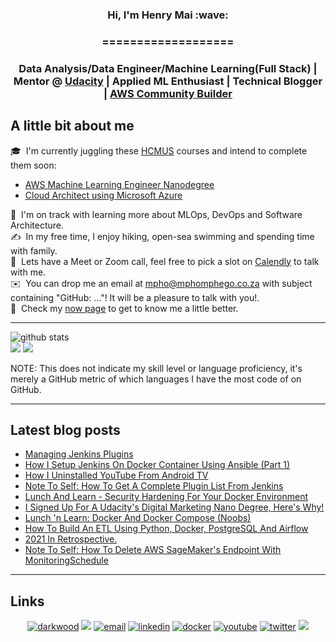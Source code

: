 <h3 align="center">Hi, I'm Henry Mai :wave:</a></h3>
<h3 align="center">===================</a></h3>
<h3 align="center">Data Analysis/Data Engineer/Machine Learning(Full Stack) | Mentor @ <a href='https://udacity.com'>Udacity</a> | Applied ML Enthusiast | Technical Blogger | <a href='https://aws.amazon.com/developer/community/community-builders/'> AWS Community Builder</a></h3>

## A little bit about me

🎓 &nbsp;I'm currently juggling these [HCMUS](https://www.hcmus.edu.vn/) courses and intend to complete them soon:

- [AWS Machine Learning Engineer Nanodegree](https://imp.i115008.net/VyRr4M)
- [Cloud Architect using Microsoft Azure](https://imp.i115008.net/7mLA1y)

🌱 &nbsp;I'm on track with learning more about MLOps, DevOps and Software Architecture.\
✍️ &nbsp;In my free time, I enjoy hiking, open-sea swimming and spending time with family.\
💬 &nbsp;Lets have a Meet or Zoom call, feel free to pick a slot on [Calendly](https://calendly.com/mmphego/30min) to talk with me.\
✉️ &nbsp;You can drop me an email at mpho@mphomphego.co.za with subject containing "GitHub: ..."! It will be a pleasure to talk with you!.\
📄 &nbsp;Check my [now page](https://bit.ly/3Jxtwaw) to get to know me a little better.

---

<p  align="center">
  
  <img src="http://github-profile-summary-cards.vercel.app/api/cards/profile-details?username=henrymai2022&theme=github" alt="github stats"></br>
  <img src="http://github-profile-summary-cards.vercel.app/api/cards/most-commit-language?username=henrymai2022&theme=github">
  <img src="http://github-profile-summary-cards.vercel.app/api/cards/stats?username=henrymai2022&theme=github"></br></p>

NOTE: This does not indicate my skill level or language proficiency, it's merely a GitHub metric of which languages I have the most code of on GitHub.

---

## Latest blog posts

<!-- BLOG-POST-LIST:START -->
- [Managing Jenkins Plugins](https://blog.mphomphego.co.za/blog/2022/06/24/Managing-Jenkins-Plugins.html)
- [How I Setup Jenkins On Docker Container Using Ansible &lpar;Part 1&rpar;](https://blog.mphomphego.co.za/blog/2022/05/09/How-I-setup-Jenkins-on-Docker-container-using-Ansible-Part-1.html)
- [How I Uninstalled YouTube From Android TV](https://blog.mphomphego.co.za/blog/2022/04/11/How-I-uninstalled-YouTube-from-Android-TV.html)
- [Note To Self: How To Get A Complete Plugin List From Jenkins](https://blog.mphomphego.co.za/blog/2022/03/08/Note-to-self-How-to-get-a-complete-plugin-list-from-Jenkins.html)
- [Lunch And Learn - Security Hardening For Your Docker Environment](https://blog.mphomphego.co.za/blog/2022/02/23/Lunch-and-Learn-Security-Hardening-for-your-Docker-Environment.html)
- [I Signed Up For A Udacity&#39;s Digital Marketing Nano Degree, Here&#39;s Why!](https://blog.mphomphego.co.za/blog/2022/02/17/I-signed-up-for-a-Udacitys-Digital-Marketing-Nano-Degree-heres-why.html)
- [Lunch &#39;n Learn: Docker And Docker Compose &lpar;Noobs&rpar;](https://blog.mphomphego.co.za/blog/2022/02/14/Lunch-n-Learn-Docker-and-Docker-compose-Noobs.html)
- [How To Build An ETL Using Python, Docker, PostgreSQL And Airflow](https://blog.mphomphego.co.za/blog/2022/01/09/How-to-build-an-ETL-using-Python-Docker-PostgreSQL-and-Airflow.html)
- [2021 In Retrospective.](https://blog.mphomphego.co.za/blog/2021/12/31/2021-In-Retrospective.html)
- [Note To Self: How To Delete AWS SageMaker&#39;s Endpoint With MonitoringSchedule](https://blog.mphomphego.co.za/blog/2021/10/29/Note-To-Self-How-to-delete-AWS-SageMakers-Endpoint-with-MonitoringSchedule.html)
<!-- BLOG-POST-LIST:END -->

---

## Links

<p align="center">
  <a href="https://blog.mphomphego.co.za/"><img src="https://img.icons8.com/fluent/32/000000/domain.png" alt="darkwood"/></a>
  <a href= "https://dev.to/mmphego"><img src="https://img.icons8.com/windows/32/000000/dev.png"/></a>
  <a href="mailto:mpho@mphomphego.co.za"><img src="https://img.icons8.com/color/32/000000/gmail.png" alt="email"/></a>
  <a href="https://www.linkedin.com/in/mphomphego"><img src="https://img.icons8.com/color/32/000000/linkedin.png" alt="linkedin"/></a>
  <a href="https://hub.docker.com/u/mmphego"><img src="https://img.icons8.com/color/32/000000/docker.png" alt="docker"/></a>
  <a href="https://www.youtube.com/c/MphoMphego1?sub_confirmation=1"><img src="https://img.icons8.com/color/32/000000/youtube.png" alt="youtube"/></a>
  <a href="https://twitter.com/mphomphego"><img src="https://img.icons8.com/color/32/000000/twitter-squared.png" alt="twitter"/></a>
  <a href= "https://tiktok.com/@mph0.m"><img src="https://img.icons8.com/fluent/32/000000/tiktok.png"/></a>
</p>
